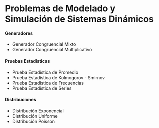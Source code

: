 # Problemas de Modelado y Simulación de Sistemas Dinámicos

#### Generadores
* Generador Congruencial Mixto
* Generador Congruencial Multiplicativo

#### Pruebas Estadísticas
* Prueba Estadística de Promedio
* Prueba Estadística de Kolmogorov - Smirnov
* Prueba Estadística de Frecuencias
* Prueba Estadística de Series

#### Distribuciones
* Distribución Exponencial
* Distribución Uniforme
* Distribución Poisson
